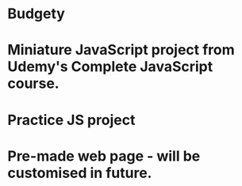 # Budgety
# Miniature JavaScript project from Udemy's Complete JavaScript course.

# Practice JS project
# Pre-made web page - will be customised in future.
